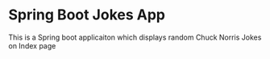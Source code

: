 # Spring Boot Jokes App

This is a Spring boot applicaiton which displays random Chuck Norris Jokes on Index page